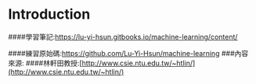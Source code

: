 # Introduction

####學習筆記:https://lu-yi-hsun.gitbooks.io/machine-learning/content/

####練習原始碼:https://github.com/Lu-Yi-Hsun/machine-learning
###內容來源:
####林軒田教授:[http://www.csie.ntu.edu.tw/~htlin/](http://www.csie.ntu.edu.tw/~htlin/)

